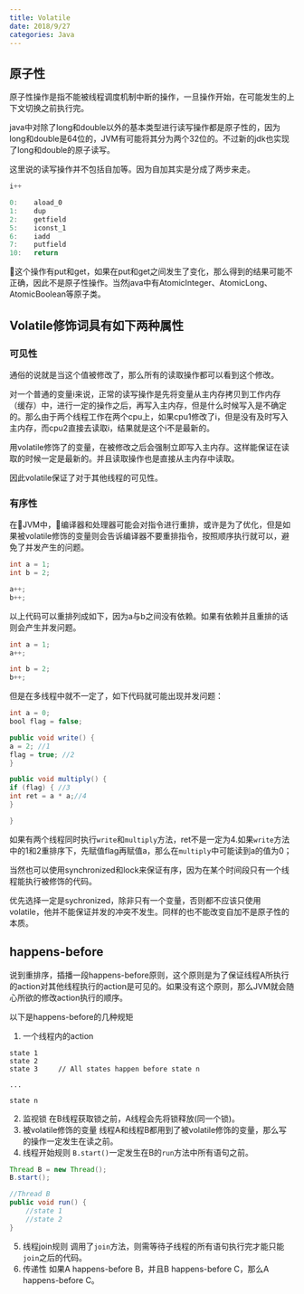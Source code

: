 ```yaml
---
title: Volatile
date: 2018/9/27
categories: Java
---
```

## 原子性
原子性操作是指不能被线程调度机制中断的操作，一旦操作开始，在可能发生的上下文切换之前执行完。

java中对除了long和double以外的基本类型进行读写操作都是原子性的，因为long和double是64位的，JVM有可能将其分为两个32位的。不过新的jdk也实现了long和double的原子读写。

这里说的读写操作并不包括自加等。因为自加其实是分成了两步来走。
```java
i++

0:    aload_0
1:    dup
2:    getfield
5:    iconst_1
6:    iadd
7:    putfield
10:   return
```
这个操作有put和get，如果在put和get之间发生了变化，那么得到的结果可能不正确，因此不是原子性操作。当然java中有AtomicInteger、AtomicLong、AtomicBoolean等原子类。

## Volatile修饰词具有如下两种属性
### 可见性
通俗的说就是当这个值被修改了，那么所有的读取操作都可以看到这个修改。

对一个普通的变量i来说，正常的读写操作是先将变量从主内存拷贝到工作内存（缓存）中，进行一定的操作之后，再写入主内存，但是什么时候写入是不确定的。那么由于两个线程工作在两个cpu上，如果cpu1修改了i，但是没有及时写入主内存，而cpu2直接去读取i，结果就是这个i不是最新的。

用volatile修饰了的变量，在被修改之后会强制立即写入主内存。这样能保证在读取的时候一定是最新的。并且读取操作也是直接从主内存中读取。

因此volatile保证了对于其他线程的可见性。

### 有序性
在JVM中，编译器和处理器可能会对指令进行重排，或许是为了优化，但是如果被volatile修饰的变量则会告诉编译器不要重排指令，按照顺序执行就可以，避免了并发产生的问题。
```java
int a = 1;
int b = 2;

a++;
b++;
```
以上代码可以重排列成如下，因为a与b之间没有依赖。如果有依赖并且重排的话则会产生并发问题。
```java
int a = 1;
a++;

int b = 2;
b++;
```

但是在多线程中就不一定了，如下代码就可能出现并发问题：
```java
int a = 0;
bool flag = false;

public void write() {
a = 2; //1
flag = true; //2
}

public void multiply() {
if (flag) { //3
int ret = a * a;//4
}

}
```
如果有两个线程同时执行`write`和`multiply`方法，ret不是一定为4.如果`write`方法中的1和2重排序下，先赋值flag再赋值a，那么在`multiply`中可能读到a的值为0；

当然也可以使用synchronized和lock来保证有序，因为在某个时间段只有一个线程能执行被修饰的代码。


优先选择一定是sychronized，除非只有一个变量，否则都不应该只使用volatile，他并不能保证并发的冲突不发生。同样的也不能改变自加不是原子性的本质。

## happens-before
说到重排序，插播一段happens-before原则，这个原则是为了保证线程A所执行的action对其他线程执行的action是可见的。如果没有这个原则，那么JVM就会随心所欲的修改action执行的顺序。

以下是happens-before的几种规矩
1. 一个线程内的action
```
state 1
state 2	
state 3     // All states happen before state n

...

state n
```
2. 监视锁
在B线程获取锁之前，A线程会先将锁释放(同一个锁)。
3. 被volatile修饰的变量
线程A和线程B都用到了被volatile修饰的变量，那么写的操作一定发生在读之前。
4. 线程开始规则
`B.start()`一定发生在B的`run`方法中所有语句之前。
```java
Thread B = new Thread();
B.start();

//Thread B
public void run() {
    //state 1
    //state 2
}
```
5. 线程join规则
调用了`join`方法，则需等待子线程的所有语句执行完才能只能`join`之后的代码。
6. 传递性
如果A happens-before B，并且B happens-before C，那么A happens-before C。